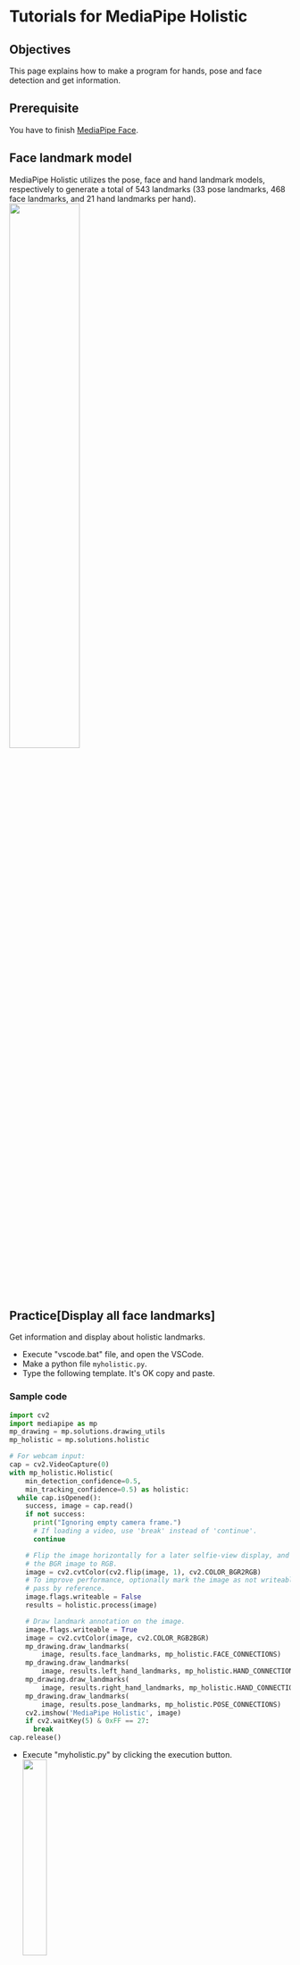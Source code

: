 # Tutorials for MediaPipe Holistic

## Objectives
This page explains how to make a program for hands, pose and face detection and get information.

## Prerequisite
You have to finish [MediaPipe Face](../mediapipe/face.md).

## Face landmark model
MediaPipe Holistic utilizes the pose, face and hand landmark models,  respectively to generate a total of 543 landmarks (33 pose landmarks, 468 face landmarks, and 21 hand landmarks per hand).<br>
<image src="../image/holistic_sports_and_gestures_example.gif" width="50%" height="50%">

## Practice[Display all face landmarks]
  Get information and display about holistic landmarks.
  - Execute "vscode.bat" file, and open the VSCode.
  - Make a python file `myholistic.py`. 
  - Type the following template. It's OK copy and paste.

### Sample code
```python
import cv2
import mediapipe as mp
mp_drawing = mp.solutions.drawing_utils
mp_holistic = mp.solutions.holistic

# For webcam input:
cap = cv2.VideoCapture(0)
with mp_holistic.Holistic(
    min_detection_confidence=0.5,
    min_tracking_confidence=0.5) as holistic:
  while cap.isOpened():
    success, image = cap.read()
    if not success:
      print("Ignoring empty camera frame.")
      # If loading a video, use 'break' instead of 'continue'.
      continue

    # Flip the image horizontally for a later selfie-view display, and convert
    # the BGR image to RGB.
    image = cv2.cvtColor(cv2.flip(image, 1), cv2.COLOR_BGR2RGB)
    # To improve performance, optionally mark the image as not writeable to
    # pass by reference.
    image.flags.writeable = False
    results = holistic.process(image)

    # Draw landmark annotation on the image.
    image.flags.writeable = True
    image = cv2.cvtColor(image, cv2.COLOR_RGB2BGR)
    mp_drawing.draw_landmarks(
        image, results.face_landmarks, mp_holistic.FACE_CONNECTIONS)
    mp_drawing.draw_landmarks(
        image, results.left_hand_landmarks, mp_holistic.HAND_CONNECTIONS)
    mp_drawing.draw_landmarks(
        image, results.right_hand_landmarks, mp_holistic.HAND_CONNECTIONS)
    mp_drawing.draw_landmarks(
        image, results.pose_landmarks, mp_holistic.POSE_CONNECTIONS)
    cv2.imshow('MediaPipe Holistic', image)
    if cv2.waitKey(5) & 0xFF == 27:
      break
cap.release()
```
  - Execute "myholistic.py" by clicking the execution button.<br>
  <image src="../image/holistic.png" width="30%" height="30%"><br>
  - If you want to stop this program, press "Esc" key while the preview window is active.


## Exercise[Holistic1]
 - Make a simple game like [Exercise[Face3]](../mediapipe/face.md#exerciseface3) using the information from **hands**.

### ![#f03c15](https://via.placeholder.com/15/f03c15/000000?text=+)Checkpoint
It's OK, you can finish the Exercise[Holistic1].

## Exercise[Holistic2]
 - Make a simple game like [Exercise[Face3]](../mediapipe/face.md#exerciseface3) using the information from **pose**.

### ![#f03c15](https://via.placeholder.com/15/f03c15/000000?text=+)Checkpoint
It's OK, you can finish the Exercise[Holistic2].

## Exercise[Holistic3]
 - Make a simple game like [Exercise[Face3]](../mediapipe/face.md#exerciseface3) using the information from **face**.

### ![#f03c15](https://via.placeholder.com/15/f03c15/000000?text=+)Checkpoint
It's OK, you can finish the Exercise[Holistic3].
    
---

[README](../README.md)
